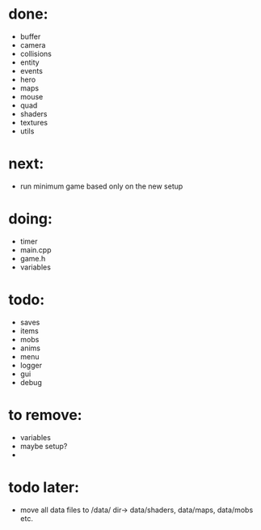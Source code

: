 
# done:
- buffer
- camera
- collisions
- entity
- events
- hero
- maps
- mouse
- quad
- shaders
- textures
- utils

# next:
- run minimum game based only on the new setup

# doing:
- timer
- main.cpp
- game.h
- variables

# todo:
- saves
- items
- mobs
- anims
- menu
- logger
- gui
- debug


# to remove:
- variables
- maybe setup?
- 


# todo later:
- move all data files to /data/ dir-> data/shaders, data/maps, data/mobs etc.